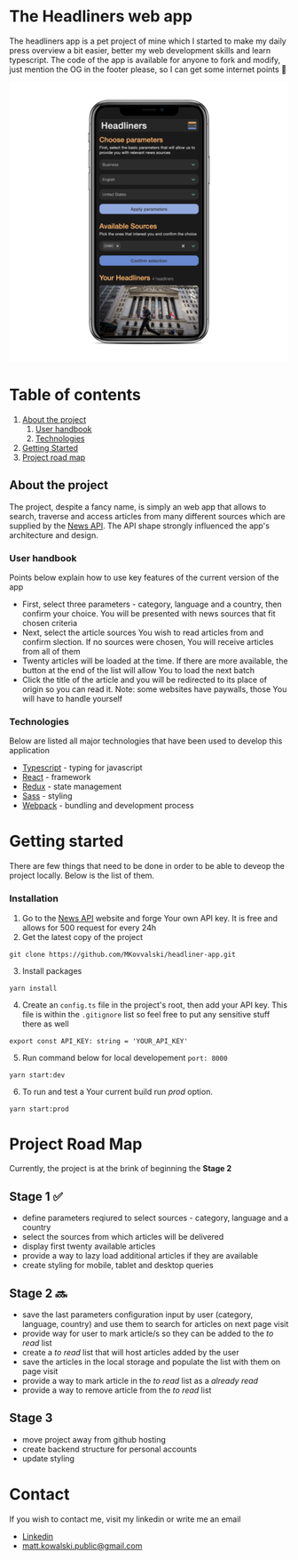 # The Headliners web app
The headliners app is a pet project of mine which I started to make my daily press overview a bit easier, better my web development skills and learn typescript. The code of the app is available for anyone to fork and modify, just mention the OG in the footer please, so I can get some internet points :rocket:

![App in the iphone mock](/src/assets/iphone_mock.png "Iphone mock")

# Table of contents
1. [About the project](#about)
    1. [User handbook](#howto)
    2. [Technologies](#tech)
2. [Getting Started](#start)
3. [Project road map](#planned)

<a name="about"></a>
## About the project
The project, despite a fancy name, is simply an web app that allows to search, traverse and access articles from many different sources which are supplied by the [News API](https://newsapi.org). The API shape strongly influenced the app's architecture and design.

<a name="howto"></a>
### User handbook
Points below explain how to use key features of the current version of the app
- First, select three parameters - category, language and a country, then confirm your choice. You will be presented with news sources that fit chosen criteria 
- Next, select the article sources You wish to read articles from and confirm slection. If no sources were chosen, You will receive articles from all of them
- Twenty articles will be loaded at the time. If there are more available, the button at the end of the list will allow You to load the next batch
- Click the title of the article and you will be redirected to its place of origin so you can read it. Note: some websites have paywalls, those You will have to handle yourself

<a name="tech"></a>
### Technologies
Below are listed all major technologies that have been used to develop this application
- [Typescript](https://www.typescriptlang.org/) - typing for javascript
- [React](https://reactjs.org/) - framework
- [Redux](https://redux.js.org/) - state management
- [Sass](https://sass-lang.com/) - styling
- [Webpack](https://webpack.js.org/) - bundling and development process

# Getting started
There are few things that need to be done in order to be able to deveop the project locally. Below is the list of them.

### Installation
1. Go to the [News API](https://newsapi.org) website and forge Your own API key. It is free and allows for 500 request for every 24h
2. Get the latest copy of the project
```
git clone https://github.com/MKovvalski/headliner-app.git
```
3. Install packages
```
yarn install
```
4. Create an `config.ts` file in the project's root, then add your API key. This file is within the `.gitignore` list so feel free to put any sensitive stuff there as well
```
export const API_KEY: string = 'YOUR_API_KEY'
```
5. Run command below for local developement `port: 8000`
```
yarn start:dev
```
6. To run and test a Your current build run *prod* option.
```
yarn start:prod
```

# Project Road Map
Currently, the project is at the brink of beginning the **Stage 2**

## Stage 1 :white_check_mark:
- define parameters reqiured to select sources - category, language and a country
- select the sources from which articles will be delivered
- display first twenty available articles
- provide a way to lazy load additional articles if they are available
- create styling for mobile, tablet and desktop queries

## Stage 2 :soon:
- save the last parameters configuration input by user (category, language, country) and use them to search for articles on next page visit
- provide way for user to mark article/s so they can be added to the *to read* list
- create a *to read* list that will host articles added by the user
- save the articles in the local storage and populate the list with them on page visit
- provide a way to mark article in the *to read* list as a *already read*
- provide a way to remove article from the *to read* list

## Stage 3
- move project away from github hosting
- create backend structure for personal accounts
- update styling

# Contact
If you wish to contact me, visit my linkedin or write me an email

- [Linkedin](https://www.linkedin.com/in/mateusz-kowalski-62b758113/)
- matt.kowalski.public@gmail.com